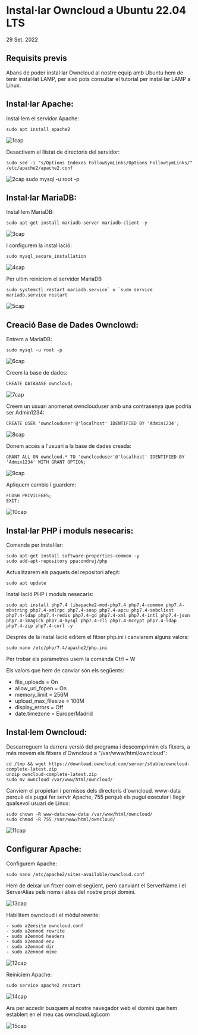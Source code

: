 # Instal·lar Owncloud a Ubuntu 22.04 LTS
29 Set. 2022

## Requisits previs
Abans de poder instal·lar Owncloud al nostre equip amb Ubuntu hem de tenir instal·lat LAMP, per això pots consultar el tutorial per instal·lar LAMP a Linux.

## Instal·lar Apache:
Instal·lem el servidor Apache:

```
sudo apt install apache2
```
![1cap](1.png)

Desactivem el llistat de directoris del servidor:

```
sudo sed -i "s/Options Indexes FollowSymLinks/Options FollowSymLinks/" /etc/apache2/apache2.conf
```
![2cap](2.png)
sudo mysql -u root -p
## Instal·lar MariaDB:
Instal·lem MariaDB:

```
sudo apt-get install mariadb-server mariadb-client -y
```
![3cap](3.png)

I configurem la instal·lació:

```
sudo mysql_secure_installation
```
![4cap](4.png)

Per ultim reiniciem el servidor MariaDB

```
sudo systemctl restart mariadb.service` o `sudo service mariadb.service restart
```
![5cap](5.png)

## Creació Base de Dades Ownclowd:

Entrem a MariaDB:

```
sudo mysql -u root -p
```
![6cap](6.png)

Creem la base de dades:

```
CREATE DATABASE owncloud;
```
![7cap](7.png)

Creem un usuari anomenat ownclouduser amb una contrasenya que podria ser Admin1234:

```
CREATE USER 'ownclouduser'@'localhost' IDENTIFIED BY 'Admin1234';
```
![8cap](8.png)

Donem accés a l'usuari a la base de dades creada:

```
GRANT ALL ON owncloud.* TO 'ownclouduser'@'localhost' IDENTIFIED BY 'Admin1234' WITH GRANT OPTION;
```
![9cap](9.png)

Apliquem cambis i guardem:

```
FLUSH PRIVILEGES;
EXIT;
```
![10cap](10.png)

## Instal·lar PHP i moduls nesecaris:

Comanda per instal·lar:

```
sudo apt-get install software-properties-common -y
sudo add-apt-repository ppa:ondrej/php
```
Actualitzarem els paquets del repositori afegit:

```
sudo apt update
```

Instal·lació PHP i moduls nesecaris:

```
sudo apt install php7.4 libapache2-mod-php7.4 php7.4-common php7.4-mbstring php7.4-xmlrpc php7.4-soap php7.4-apcu php7.4-smbclient php7.4-ldap php7.4-redis php7.4-gd php7.4-xml php7.4-intl php7.4-json php7.4-imagick php7.4-mysql php7.4-cli php7.4-mcrypt php7.4-ldap php7.4-zip php7.4-curl -y
```

Després de la instal·lació editem el fitxer php.ini i canviarem alguns valors:

```
sudo nano /etc/php/7.4/apache2/php.ini
```
Per trobar els parametres usem la comanda Ctrl + W

Els valors que hem de canviar són els següents:
- file_uploads = On
- allow_url_fopen = On
- memory_limit = 256M
- upload_max_filesize = 100M
- display_errors = Off
- date.timezone = Europe/Madrid
  
## Instal·lem Owncloud:
  
Descarreguem la darrera versió del programa i descomprimim els fitxers, a més movem els fitxers d'Owncloud a "/var/www/html/owncloud":
  
```
cd /tmp && wget https://download.owncloud.com/server/stable/owncloud-complete-latest.zip
unzip owncloud-complete-latest.zip
sudo mv owncloud /var/www/html/owncloud/
```

Canviem el propietari i permisos dels directoris d'owncloud. www-data perquè els pugui fer servir Apache, 755 perquè els pugui executar i llegir qualsevol usuari de Linux:

```
sudo chown -R www-data:www-data /var/www/html/owncloud/
sudo chmod -R 755 /var/www/html/owncloud/
```
![11cap](11.png)

## Configurar Apache:

Configurem Apache:

```
sudo nano /etc/apache2/sites-available/owncloud.conf
```
Hem de deixar un fitxer com el següent, però canviant el ServerName i el ServerAlias pels noms i àlies del nostre propi domini.

![13cap](13.png)

Habilitem owncloud i el mòdul rewrite:

```
- sudo a2ensite owncloud.conf
- sudo a2enmod rewrite
- sudo a2enmod headers
- sudo a2enmod env
- sudo a2enmod dir
- sudo a2enmod mime
```
![12cap](12.png)

Reiniciem Apache:

```
sudo service apache2 restart
```
![14cap](14.png)

Ara per accedir busquem al nostre navegador web el domini que hem establert en el meu cas owncloud.xgl.com 

![15cap](15.png)
